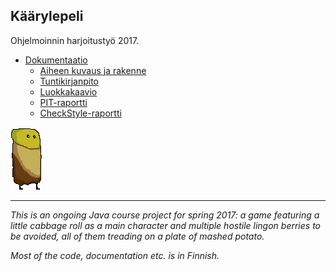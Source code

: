 
## Käärylepeli 

Ohjelmoinnin harjoitustyö 2017.

* [Dokumentaatio](https://github.com/nullkaaryle/kaarylepeli/tree/master/dokumentaatio)
  * [Aiheen kuvaus ja rakenne](https://github.com/nullkaaryle/kaarylepeli/blob/master/dokumentaatio/aiheenKuvausJaRakenne.md)
  * [Tuntikirjanpito](https://github.com/nullkaaryle/kaarylepeli/blob/master/dokumentaatio/tuntikirjanpito.md)
  * [Luokkakaavio](https://github.com/nullkaaryle/kaarylepeli/blob/master/dokumentaatio/kaaviot/luokkakaavio_pysty.png)
  * [PIT-raportti](https://htmlpreview.github.io/?https://github.com/nullkaaryle/kaarylepeli/blob/master/dokumentaatio/pit/201702181300/index.html)
  * [CheckStyle-raportti](https://htmlpreview.github.io/?https://github.com/nullkaaryle/kaarylepeli/blob/master/dokumentaatio/checkstyle/checkstyle.html)

![Kääryle](https://github.com/nullkaaryle/kaarylepeli/blob/master/kaarylepeli/src/main/resources/kaarylepelikuvat/kaaryle.png)
* * *
*This is an ongoing Java course project for spring 2017: a game featuring a little cabbage roll as a main character and multiple hostile lingon berries to be avoided, all of them treading on a plate of mashed potato.* 

*Most of the code, documentation etc. is in Finnish.*

